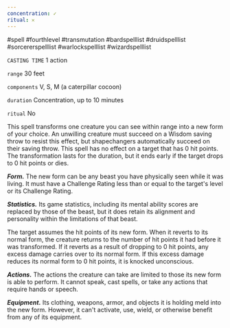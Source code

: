 ```yaml
---
concentration: ✓
ritual: 𐄂
---
```

#spell #fourthlevel #transmutation #bardspelllist #druidspelllist #sorcererspelllist #warlockspelllist #wizardspelllist

`CASTING TIME`
1 action

`range`
30 feet

`components`
V, S, M (a caterpillar cocoon)

`duration`
Concentration, up to 10 minutes

`ritual`
No

This spell transforms one creature you can see within range into a new form of your choice. An unwilling creature must succeed on a Wisdom saving throw to resist this effect, but shapechangers automatically succeed on their saving throw. This spell has no effect on a target that has 0 hit points. The transformation lasts for the duration, but it ends early if the target drops to 0 hit points or dies.

_**Form.**_ The new form can be any beast you have physically seen while it was living. It must have a Challenge Rating less than or equal to the target's level or its Challenge Rating.

_**Statistics.**_ Its game statistics, including its mental ability scores are replaced by those of the beast, but it does retain its alignment and personality within the limitations of that beast.

The target assumes the hit points of its new form. When it reverts to its normal form, the creature returns to the number of hit points it had before it was transformed. If it reverts as a result of dropping to 0 hit points, any excess damage carries over to its normal form. If this excess damage reduces its normal form to 0 hit points, it is knocked unconscious.

_**Actions.**_ The actions the creature can take are limited to those its new form is able to perform. It cannot speak, cast spells, or take any actions that require hands or speech.

_**Equipment.**_ Its clothing, weapons, armor, and objects it is holding meld into the new form. However, it can't activate, use, wield, or otherwise benefit from any of its equipment.